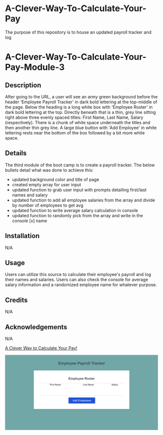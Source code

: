 # A-Clever-Way-To-Calculate-Your-Pay
The purpose of this repository is to house an updated payroll tracker and log

# A-Clever-Way-To-Calculate-Your-Pay-Module-3

## Description
After going to the URL, a user will see an army green background before the header 'Employee Payroll Tracker' in dark bold lettering at the top-middle of the page. Below the heading is a long white box with 'Employee Roster' in dark bold lettering at the top. Directly beneath that is a thin, grey line sitting right above three evenly spaced titles: First Name, Last Name, Salary (respectively). There is a chunk of white space underneath the titles and then another thin grey line. A large blue button with 'Add Employee' in white lettering rests near the bottom of the box followed by a bit more white space.

## Details
The third module of the boot camp is to create a payroll tracker. The below bullets detail what was done to achieve this: 
- updated background color and title of page
- created empty array for user input
- updated function to grab user input with prompts detailing first/last names and salary
- updated function to add all employee salaries from the array and divide by number of employees to get avg
- updated function to write average salary calculation in console
- updated function to randomly pick from the array and write in the console [x] name

## Installation
N/A

## Usage
Users can utilize this source to calculate their employee's payroll and log their names and salaries. Users can also check the console for average salary information and a randomized employee name for whatever purpose.

## Credits
N/A

## Acknowledgements
N/A

[A Clever Way to Calculate Your Pay!](https://notsnowwhite.github.io/A-Clever-Way-To-Calculate-Your-Pay/) 

![Screenshot of payroll calculator with no inputs](./images/calc2.png)